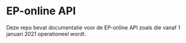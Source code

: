 # EP-online API
Deze repo bevat documentatie voor de EP-online API zoals die vanaf 1 januari 2021 operationeel wordt.

